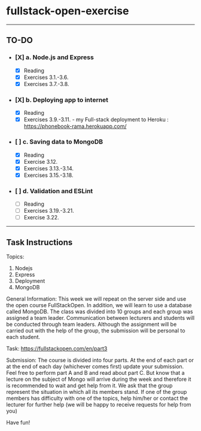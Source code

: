 # fullstack-open-exercise
----
## TO-DO

* ### [X] a. Node.js and Express
    * [X] Reading
    * [X] Exercises 3.1.-3.6.
    * [X] Exercises 3.7.-3.8.
* ### [X] b. Deploying app to internet
    * [X] Reading
    * [X] Exercises 3.9.-3.11. - my Full-stack deployment to Heroku : https://phonebook-rama.herokuapp.com/
* ### [ ] c. Saving data to MongoDB
    * [X] Reading
    * [X] Exercise 3.12.
    * [X] Exercises 3.13.-3.14.
    * [X] Exercises 3.15.-3.18.
* ### [ ] d. Validation and ESLint
    * [ ] Reading
    * [ ] Exercises 3.19.-3.21.
    * [ ] Exercise 3.22.
  
----
## Task Instructions
Topics:
1. Nodejs
2. Express
3. Deployment
4. MongoDB


General Information:
This week we will repeat on the server side and use the open course FullStackOpen.
In addition, we will learn to use a database called MongoDB.
The class was divided into 10 groups and each group was assigned a team leader. Communication between lecturers and students will be conducted through team leaders.
Although the assignment will be carried out with the help of the group, the submission will be personal to each student.

Task:
https://fullstackopen.com/en/part3

Submission:
The course is divided into four parts. At the end of each part or at the end of each day (whichever comes first) update your submission.
Feel free to perform part A and B and read about part C. But know that a lecture on the subject of Mongo will arrive during the week and therefore it is recommended to wait and get help from it. 
We ask that the group represent the situation in which all its members stand. If one of the group members has difficulty with one of the topics, help him/her or contact the lecturer for further help (we will be happy to receive requests for help from you)

Have fun!
